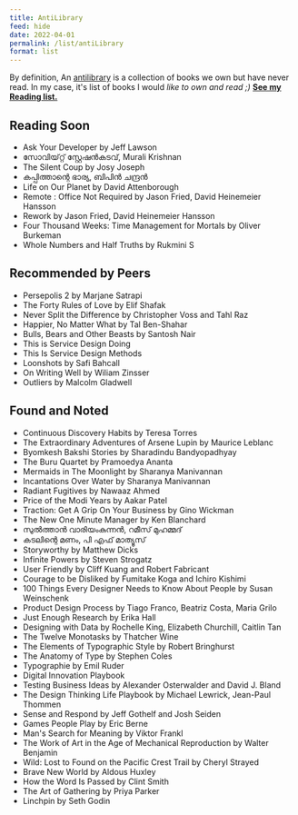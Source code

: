 ```yaml
---
title: AntiLibrary
feed: hide
date: 2022-04-01
permalink: /list/antiLibrary
format: list
---
```

By definition, An [antilibrary](https://fs.blog/the-antilibrary/) is a collection of books we own but have never read. 
In my case, it's list of books I would *like to own and read ;)* <a href="/list/reading"><b>See my Reading list.</b></a>

## Reading Soon
- Ask Your Developer by Jeff Lawson
- സോവിയ്റ്റ് സ്റ്റേഷന്‍കടവ്, Murali Krishnan
- The Silent Coup by Josy Joseph
- കപ്പിത്താന്റെ ഭാര്യ, ബിപിൻ ചന്ദ്രൻ
- Life on Our Planet by David Attenborough
- Remote : Office Not Required by Jason Fried, David Heinemeier Hansson
- Rework by Jason Fried, David Heinemeier Hansson 
- Four Thousand Weeks: Time Management for Mortals by Oliver Burkeman
- Whole Numbers and Half Truths by Rukmini S


## Recommended by Peers
- Persepolis 2 by Marjane Satrapi
- The Forty Rules of Love by Elif Shafak
- Never Split the Difference by Christopher Voss and Tahl Raz
- Happier, No Matter What by Tal Ben-Shahar 
- Bulls, Bears and Other Beasts by Santosh Nair
- This is Service Design Doing
- This Is Service Design Methods
- Loonshots by Safi Bahcall
- On Writing Well by Wiliam Zinsser
- Outliers by Malcolm Gladwell


## Found and Noted
- Continuous Discovery Habits by Teresa Torres
- The Extraordinary Adventures of Arsene Lupin by Maurice Leblanc
- Byomkesh Bakshi Stories by Sharadindu Bandyopadhyay
- The Buru Quartet by Pramoedya Ananta
- Mermaids in The Moonlight by Sharanya Manivannan
- Incantations Over Water by Sharanya Manivannan
- Radiant Fugitives by Nawaaz Ahmed
- Price of the Modi Years by Aakar Patel
- Traction: Get A Grip On Your Business by Gino Wickman
- The New One Minute Manager by Ken Blanchard
- സുൽത്താൻ വാരിയംകുന്നൻ, റമീസ് മുഹമ്മദ്
- കടലിന്റെ മണം, പി എഫ് മാത്യൂസ്
- Storyworthy by Matthew Dicks
- Infinite Powers by Steven Strogatz
- User Friendly by Cliff Kuang and Robert Fabricant 
- Courage to be Disliked by Fumitake Koga and Ichiro Kishimi
- 100 Things Every Designer Needs to Know About People by Susan Weinschenk
- Product Design Process by Tiago Franco, Beatriz Costa, Maria Grilo
- Just Enough Research by Erika Hall
- Designing with Data by Rochelle King, Elizabeth Churchill, Caitlin Tan 
- The Twelve Monotasks by Thatcher Wine
- The Elements of Typographic Style by Robert Bringhurst
- The Anatomy of Type by Stephen Coles
- Typographie by Emil Ruder
- Digital Innovation Playbook
- Testing Business Ideas by Alexander Osterwalder and David J. Bland
- The Design Thinking Life Playbook by  Michael Lewrick, Jean-Paul Thommen
- Sense and Respond by Jeff Gothelf and Josh Seiden
- Games People Play by Eric Berne
- Man's Search for Meaning by Viktor Frankl
- The Work of Art in the Age of Mechanical Reproduction by Walter Benjamin
- Wild: Lost to Found on the Pacific Crest Trail by Cheryl Strayed
- Brave New World by Aldous Huxley
- How the Word Is Passed by Clint Smith
- The Art of Gathering by Priya Parker
- Linchpin by Seth Godin